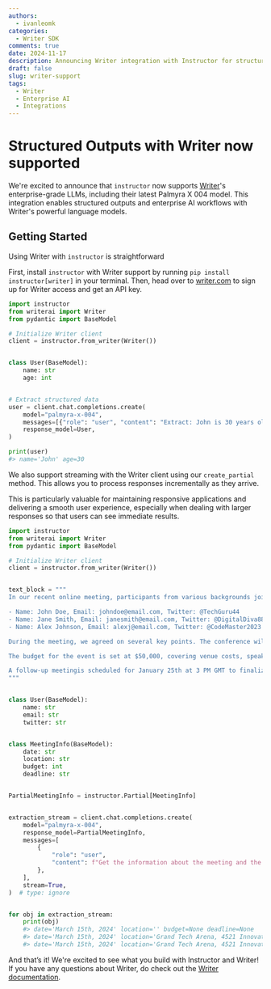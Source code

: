 ```yaml
---
authors:
  - ivanleomk
categories:
  - Writer SDK
comments: true
date: 2024-11-17
description: Announcing Writer integration with Instructor for structured outputs and enterprise AI workflows
draft: false
slug: writer-support
tags:
  - Writer
  - Enterprise AI
  - Integrations
---
```


# Structured Outputs with Writer now supported

We're excited to announce that `instructor` now supports [Writer](https://writer.com)'s enterprise-grade LLMs, including their latest Palmyra X 004 model. This integration enables structured outputs and enterprise AI workflows with Writer's powerful language models.

## Getting Started

Using Writer with `instructor` is straightforward

First, install `instructor` with Writer support by running `pip install instructor[writer]` in your terminal. Then, head over to [writer.com](https://writer.com) to sign up for Writer access and get an API key.

<!-- more -->

```python
import instructor
from writerai import Writer
from pydantic import BaseModel

# Initialize Writer client
client = instructor.from_writer(Writer())


class User(BaseModel):
    name: str
    age: int


# Extract structured data
user = client.chat.completions.create(
    model="palmyra-x-004",
    messages=[{"role": "user", "content": "Extract: John is 30 years old"}],
    response_model=User,
)

print(user)
#> name='John' age=30
```

We also support streaming with the Writer client using our `create_partial` method. This allows you to process responses incrementally as they arrive.

This is particularly valuable for maintaining responsive applications and delivering a smooth user experience, especially when dealing with larger responses so that users can see immediate results.

```python
import instructor
from writerai import Writer
from pydantic import BaseModel

# Initialize Writer client
client = instructor.from_writer(Writer())


text_block = """
In our recent online meeting, participants from various backgrounds joined to discuss the upcoming tech conference. The names and contact details of the participants were as follows:

- Name: John Doe, Email: johndoe@email.com, Twitter: @TechGuru44
- Name: Jane Smith, Email: janesmith@email.com, Twitter: @DigitalDiva88
- Name: Alex Johnson, Email: alexj@email.com, Twitter: @CodeMaster2023

During the meeting, we agreed on several key points. The conference will be held on March 15th, 2024, at the Grand Tech Arena located at 4521 Innovation Drive. Dr. Emily Johnson, a renowned AI researcher, will be our keynote speaker.

The budget for the event is set at $50,000, covering venue costs, speaker fees, and promotional activities. Each participant is expected to contribute an article to the conference blog by February 20th.

A follow-up meetingis scheduled for January 25th at 3 PM GMT to finalize the agenda and confirm the list of speakers.
"""


class User(BaseModel):
    name: str
    email: str
    twitter: str


class MeetingInfo(BaseModel):
    date: str
    location: str
    budget: int
    deadline: str


PartialMeetingInfo = instructor.Partial[MeetingInfo]


extraction_stream = client.chat.completions.create(
    model="palmyra-x-004",
    response_model=PartialMeetingInfo,
    messages=[
        {
            "role": "user",
            "content": f"Get the information about the meeting and the users {text_block}",
        },
    ],
    stream=True,
)  # type: ignore


for obj in extraction_stream:
    print(obj)
    #> date='March 15th, 2024' location='' budget=None deadline=None
    #> date='March 15th, 2024' location='Grand Tech Arena, 4521 Innovation' budget=None deadline=None
    #> date='March 15th, 2024' location='Grand Tech Arena, 4521 Innovation Drive' budget=50000 eadline='February 20th'
```

And that’s it! We're excited to see what you build with Instructor and Writer! If you have any questions about Writer, do check out the [Writer documentation](https://dev.writer.com/home/introduction).

